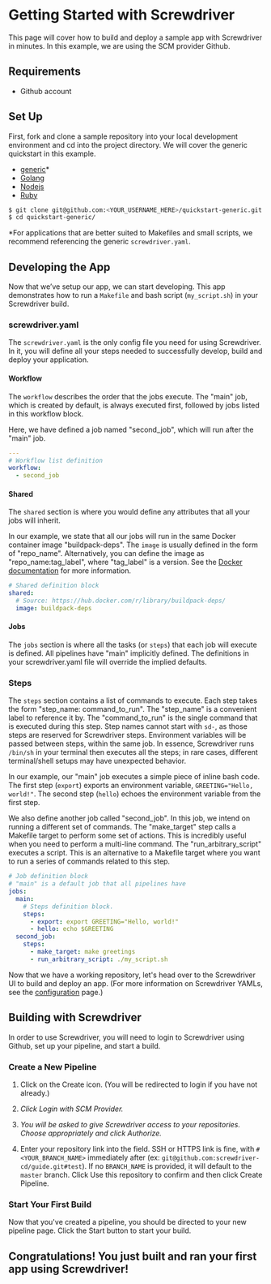 # Getting Started with Screwdriver

This page will cover how to build and deploy a sample app with Screwdriver in minutes. In this example, we are using the SCM provider Github.

## Requirements
- Github account

## Set Up
First, fork and clone a sample repository into your local development environment and cd into the project directory. We will cover the generic quickstart in this example.

- [generic](https://github.com/screwdriver-cd-test/quickstart-generic)*
- [Golang](https://github.com/screwdriver-cd-test/quickstart-golang)
- [Nodejs](https://github.com/screwdriver-cd-test/quickstart-nodejs)
- [Ruby](https://github.com/screwdriver-cd-test/quickstart-ruby)

```bash
$ git clone git@github.com:<YOUR_USERNAME_HERE>/quickstart-generic.git
$ cd quickstart-generic/
```

*For applications that are better suited to Makefiles and small scripts, we recommend referencing the generic `screwdriver.yaml`.

## Developing the App

Now that we’ve setup our app, we can start developing. This app demonstrates how to run a `Makefile` and bash script (`my_script.sh`) in your Screwdriver build.

### screwdriver.yaml

The `screwdriver.yaml` is the only config file you need for using Screwdriver. In it, you will define all your steps needed to successfully develop, build and deploy your application.

#### Workflow

The `workflow` describes the order that the jobs execute. The "main" job, which is created by default, is always
executed first, followed by jobs listed in this workflow block.

Here, we have defined a job named "second_job", which
will run after the "main" job.

```yaml
---
# Workflow list definition
workflow:
  - second_job
```

#### Shared
The `shared` section is where you would define any attributes that all your jobs will inherit.

In our example, we state that all our jobs will run in the same Docker container image "buildpack-deps". The `image` is usually defined in the form of "repo_name". Alternatively, you can define the image as "repo_name:tag_label", where "tag_label" is a version. See the [Docker documentation](https://docs.docker.com/engine/reference/commandline/pull/#/pull-an-image-from-docker-hub) for more information.

```yaml
# Shared definition block
shared:
  # Source: https://hub.docker.com/r/library/buildpack-deps/
  image: buildpack-deps
```

#### Jobs
The `jobs` section is where all the tasks (or `steps`) that each job will execute is defined. All pipelines have "main" implicitly defined. The definitions in your screwdriver.yaml file will override the implied defaults.

### Steps
The `steps` section contains a list of commands to execute.
Each step takes the form "step_name: command_to_run". The "step_name" is a convenient label to reference it by. The
"command_to_run" is the single command that is executed during this step. Step names cannot start with `sd-`, as those steps are reserved for Screwdriver steps. Environment variables will be passed between steps, within the same job. In essence, Screwdriver runs `/bin/sh` in your terminal then executes all the steps; in rare cases, different terminal/shell setups may have unexpected behavior.

In our example, our "main" job executes a simple piece of inline bash code. The first step (`export`) exports an environment variable, `GREETING="Hello, world!"`. The second step (`hello`) echoes the environment variable from the first step.

We also define another job called "second_job". In this job, we intend on running a different set of commands. The "make_target" step calls a Makefile target to perform some set of actions. This is incredibly useful when you need to perform a multi-line command.
The "run_arbitrary_script" executes a script. This is an alternative to a Makefile target where you want to run a series of commands related to this step.

```yaml
# Job definition block
# "main" is a default job that all pipelines have
jobs:
  main:
    # Steps definition block.
    steps:
      - export: export GREETING="Hello, world!"
      - hello: echo $GREETING
  second_job:
    steps:
      - make_target: make greetings
      - run_arbitrary_script: ./my_script.sh
```

Now that we have a working repository, let's head over to the Screwdriver UI to build and deploy an app. (For more information on Screwdriver YAMLs, see the [configuration](configuration/index.md) page.)

## Building with Screwdriver

In order to use Screwdriver, you will need to login to Screwdriver using Github, set up your pipeline, and start a build.


### Create a New Pipeline

1. Click on the Create icon. (You will be redirected to login if you have not already.)

1. _Click Login with SCM Provider._

1. _You will be asked to give Screwdriver access to your repositories. Choose appropriately and click Authorize._

1. Enter your repository link into the field. SSH or HTTPS link is fine, with `#<YOUR_BRANCH_NAME>` immediately after (ex: `git@github.com:screwdriver-cd/guide.git#test`). If no `BRANCH_NAME` is provided, it will default to the `master` branch.
Click Use this repository to confirm and then click Create Pipeline.

### Start Your First Build
Now that you've created a pipeline, you should be directed to your new pipeline page. Click the Start button to start your build.


## Congratulations! You just built and ran your first app using Screwdriver!
